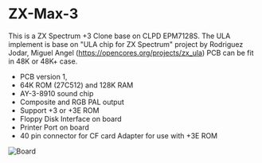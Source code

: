 # ZX-Max-3
This is a ZX Spectrum +3 Clone base on CLPD EPM7128S. The ULA implement is base on "ULA chip for ZX Spectrum" project by Rodriguez Jodar, Miguel Angel (https://opencores.org/projects/zx_ula)
PCB can be fit in 48K or 48K+ case.

- PCB version 1,
- 64K ROM (27C512) and 128K RAM
- AY-3-8910 sound chip
- Composite and RGB PAL output
- Support +3 or +3E ROM
- Floppy Disk Interface on board
- Printer Port on board
- 40 pin connector for CF card Adapter for use with +3E ROM

![Board](https://github.com/DonSuperfo/ZX-Max-3/blob/main/Issue%201/ZX%20Max%203%20Issue%201.jpg)
